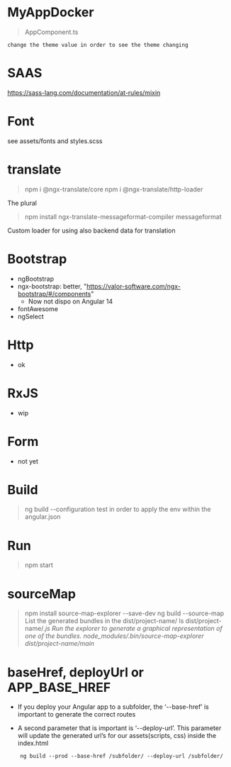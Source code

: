 # MyAppDocker
 
> AppComponent.ts
```
change the theme value in order to see the theme changing
```

# SAAS
https://sass-lang.com/documentation/at-rules/mixin

# Font
see assets/fonts and styles.scss

# translate
> npm i @ngx-translate/core
> npm i @ngx-translate/http-loader

The plural
> npm install ngx-translate-messageformat-compiler messageformat

Custom loader for using also backend data for translation

# Bootstrap
- ngBootstrap
- ngx-bootstrap: better, "https://valor-software.com/ngx-bootstrap/#/components"
   - Now not dispo on Angular 14
- fontAwesome
- ngSelect

# Http
- ok

# RxJS
- wip

# Form
- not yet

# Build
> ng build --configuration test
in order to apply the env within the angular.json

# Run
> npm start

# sourceMap
> npm install source-map-explorer --save-dev
> ng build --source-map
List the generated bundles in the dist/project-name/
> ls dist/project-name/*.js
Run the explorer to generate a graphical representation of one of the bundles.
> node_modules/.bin/source-map-explorer dist/project-name/main*

# baseHref, deployUrl or APP_BASE_HREF

- If you deploy your Angular app to a subfolder, the ‘--base-href’ is important to generate the correct routes

- A second parameter that is important is ‘--deploy-url’. This parameter will update the generated url’s for our assets(scripts, css) inside the index.html

```
    ng build --prod --base-href /subfolder/ --deploy-url /subfolder/
```
